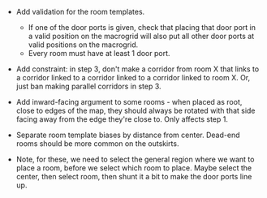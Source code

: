 - Add validation for the room templates.
	- If one of the door ports is given, check that placing that door port in a valid position on the macrogrid will also put all other door ports at valid positions on the macrogrid.
	- Every room must have at least 1 door port.

- Add constraint: in step 3, don't make a corridor from room X that links to a corridor linked to a corridor linked to a corridor linked to room X. Or, just ban making parallel corridors in step 3.

- Add inward-facing argument to some rooms - when placed as root, close to edges of the map, they should always be rotated with that side facing away from the edge they're close to. Only affects step 1.
- Separate room template biases by distance from center. Dead-end rooms should be more common on the outskirts.
- Note, for these, we need to select the general region where we want to place a room, before we select which room to place. Maybe select the center, then select room, then shunt it a bit to make the door ports line up.